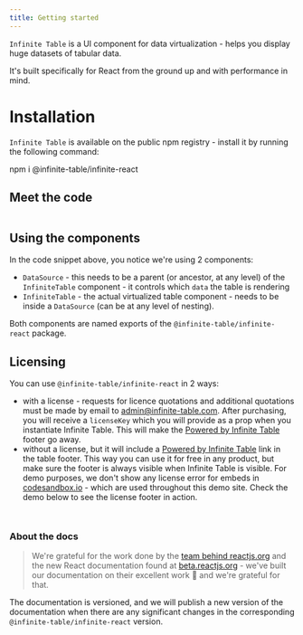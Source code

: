 ```yaml
---
title: Getting started
---
```


`Infinite Table` is a UI component for data virtualization - helps you display huge datasets of tabular data.

It's built specifically for React from the ground up and with performance in mind.


# Installation

`Infinite Table` is available on the public npm registry - install it by running the following command:

<TerminalBlock>
npm i @infinite-table/infinite-react
</TerminalBlock>

## Meet the code

<Sandpack>

```ts file=meet-the-code.page.tsx
```

</Sandpack>

## Using the components

In the code snippet above, you notice we're using 2 components:

- `DataSource` - this needs to be a parent (or ancestor, at any level) of the `InfiniteTable` component - it controls which `data` the table is rendering
- `InfiniteTable` - the actual virtualized table component - needs to be inside a `DataSource` (can be at any level of nesting).

Both components are named exports of the `@infinite-table/infinite-react` package.

## Licensing

You can use `@infinite-table/infinite-react` in 2 ways:

- with a license - requests for licence quotations and additional quotations must be made by email to admin@infinite-table.com. After purchasing, you will receive a `licenseKey` which you will provide as a prop when you instantiate Infinite Table. This will make the [Powered by Infinite Table](infinite-table.com) footer go away.
- without a license, but it will include a [Powered by Infinite Table](infinite-table.com) link in the table footer. This way you can use it for free in any product, but make sure the footer is always visible when Infinite Table is visible. For demo purposes, we don't show any license error for embeds in [codesandbox.io](https://codesandbox.io) - which are used throughout this demo site. Check the demo below to see the license footer in action.


<Sandpack title="Invalid License Demo">

```ts file=invalid-license.page.tsx
```

```ts file=data.tsx
```

</Sandpack>

### About the docs

> We're grateful for the work done by the [team behind reactjs.org](https://github.com/reactjs/reactjs.org) and the new React documentation found at [beta.reactjs.org](https://beta.reactjs.org/) - we've built our documentation on their excellent work 🙏 and we're grateful for that.

The documentation is versioned, and we will publish a new version of the documentation when there are any significant changes in the corresponding `@infinite-table/infinite-react` version.
